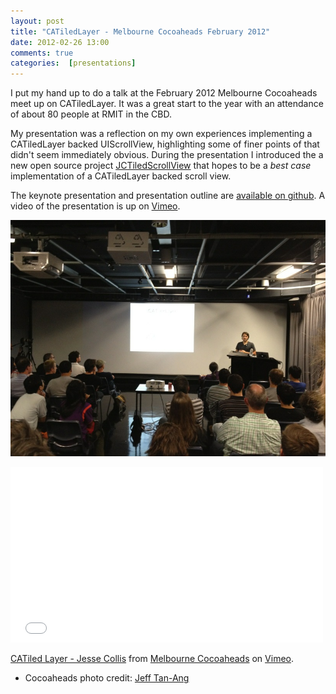 ```yaml
---
layout: post
title: "CATiledLayer - Melbourne Cocoaheads February 2012"
date: 2012-02-26 13:00
comments: true
categories:  [presentations]
---
```


I put my hand up to do a talk at the February 2012 Melbourne Cocoaheads meet up on CATiledLayer. It was a great start to the year with an attendance of about 80 people at RMIT in the CBD.

My presentation was a reflection on my own experiences implementing a CATiledLayer backed UIScrollView, highlighting some of finer points of that didn't seem immediately obvious. During the presentation I introduced the a new open source project  [JCTiledScrollView][4] that hopes to be a *best case* implementation of a CATiledLayer backed scroll view.

The keynote presentation and presentation outline are [available on github][5]. A video of the presentation is up on [Vimeo][6].

![Photo by Jeff Tan-Ang](/images/AlNY3alCIAI1Zdm.jpg-large.jpeg)

<iframe src="//player.vimeo.com/video/45293931" width="500" height="281" frameborder="0" webkitallowfullscreen mozallowfullscreen allowfullscreen></iframe> <p><a href="http://vimeo.com/45293931">CATiled Layer - Jesse Collis</a> from <a href="http://vimeo.com/user10513709">Melbourne Cocoaheads</a> on <a href="https://vimeo.com">Vimeo</a>.</p>

* Cocoaheads photo credit: [Jeff Tan-Ang][1]

[1]: https://twitter.com/jtanang/status/167575320189345792/photo/1 "Photo by Jeff Tan-Ang"
[4]: https://github.com/jessedc/JCTiledScrollView "JCTiledScrollview on github"
[5]: https://github.com/jessedc/JCTiledScrollView/tree/master/Cocoheads
[6]: http://vimeo.com/45293931 "CATiledLayer - Jesse Collis, Melbourne Cocoaheads February 2012"
